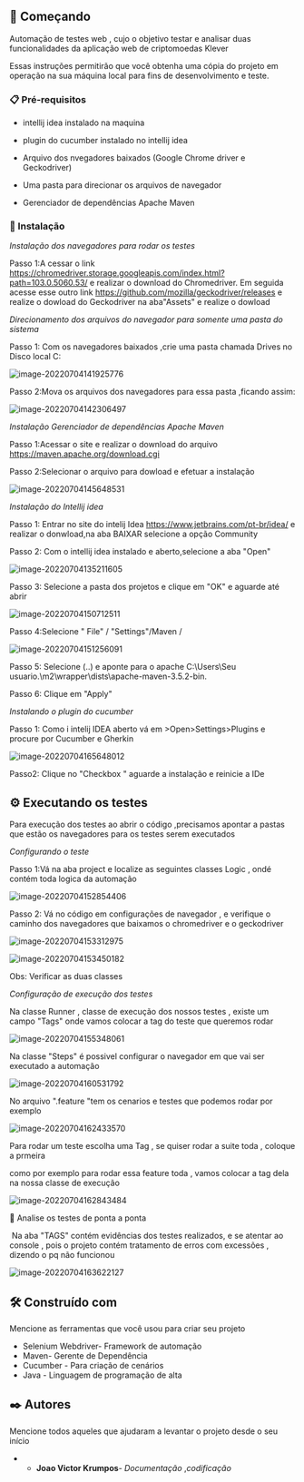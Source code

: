 ## 🚀 Começando

Automação de testes web , cujo o objetivo testar e analisar duas funcionalidades da aplicação web de criptomoedas Klever

Essas instruções permitirão que você obtenha uma cópia do projeto em operação na sua máquina local para fins de desenvolvimento e teste.

### 📋 Pré-requisitos

-  intellij idea instalado na maquina  

-  plugin do cucumber instalado no intellij idea
- Arquivo dos nvegadores baixados (Google Chrome driver e Geckodriver)
- Uma pasta para direcionar os arquivos de navegador
- Gerenciador de dependências Apache Maven





### 🔧 Instalação

*Instalação dos navegadores para rodar os testes* 

Passo 1:A cessar o link https://chromedriver.storage.googleapis.com/index.html?path=103.0.5060.53/ e realizar o download do Chromedriver. Em seguida acesse esse outro link https://github.com/mozilla/geckodriver/releases e realize o dowload do Geckodriver na aba"Assets" e realize o dowload

*Direcionamento dos arquivos do navegador para somente uma pasta do sistema*

Passo 1: Com os navegadores baixados ,crie uma pasta chamada Drives no Disco local C:

![image-20220704141925776](C:\Users\joao.krumpos\AppData\Roaming\Typora\typora-user-images\image-20220704141925776.png)

Passo 2:Mova os arquivos dos navegadores para essa pasta ,ficando assim:

![image-20220704142306497](C:\Users\joao.krumpos\AppData\Roaming\Typora\typora-user-images\image-20220704142306497.png)







*Instalação Gerenciador de dependências Apache Maven*

Passo 1:Acessar o site e realizar o download do arquivo https://maven.apache.org/download.cgi



Passo 2:Selecionar o arquivo para dowload e efetuar a instalação

![image-20220704145648531](C:\Users\joao.krumpos\AppData\Roaming\Typora\typora-user-images\image-20220704145648531.png)



*Instalação do Intellij idea*



Passo 1: Entrar no site  do intelij Idea https://www.jetbrains.com/pt-br/idea/ e realizar o donwload,na aba BAIXAR selecione a opção Community

Passo 2: Com o intellij idea instalado e aberto,selecione a aba "Open"

 



![image-20220704135211605](C:\Users\joao.krumpos\AppData\Roaming\Typora\typora-user-images\image-20220704135211605.png)

Passo 3: Selecione a pasta dos projetos e clique em "OK" e aguarde até abrir

![image-20220704150712511](C:\Users\joao.krumpos\AppData\Roaming\Typora\typora-user-images\image-20220704150712511.png)

Passo 4:Selecione " File" / "Settings"/Maven / 

![image-20220704151256091](C:\Users\joao.krumpos\AppData\Roaming\Typora\typora-user-images\image-20220704151256091.png)

Passo 5: Selecione (..) e aponte para o apache C:\Users\Seu usuario.\m2\wrapper\dists\apache-maven-3.5.2-bin.

Passo 6: Clique em "Apply"

*Instalando o plugin do cucumber*

Passo 1: Como i intelij IDEA aberto vá em >Open>Settings>Plugins e procure por Cucumber e Gherkin

![image-20220704165648012](C:\Users\joao.krumpos\AppData\Roaming\Typora\typora-user-images\image-20220704165648012.png)

Passo2: Clique no "Checkbox " aguarde a instalação e reinicie a IDe

## ⚙️ Executando os testes

Para execução dos testes ao abrir o código ,precisamos apontar a pastas que estão os navegadores para os testes serem executados 

*Configurando o teste*

Passo 1:Vá na aba project e localize as seguintes classes Logic , ondé contém toda logica da automação 

![image-20220704152854406](C:\Users\joao.krumpos\AppData\Roaming\Typora\typora-user-images\image-20220704152854406.png)

Passo 2: Vá no código em configurações de navegador , e verifique o caminho dos navegadores que baixamos o chromedriver e o geckodriver

![image-20220704153312975](C:\Users\joao.krumpos\AppData\Roaming\Typora\typora-user-images\image-20220704153312975.png)

![image-20220704153450182](C:\Users\joao.krumpos\AppData\Roaming\Typora\typora-user-images\image-20220704153450182.png)

Obs: Verificar as duas classes

*Configuração de execução dos testes*

Na classe Runner , classe de execução dos nossos testes , existe um campo "Tags" onde vamos colocar a tag do teste que queremos rodar 

![image-20220704155348061](C:\Users\joao.krumpos\AppData\Roaming\Typora\typora-user-images\image-20220704155348061.png)

Na  classe "Steps" é possivel configurar o navegador em que vai ser executado a automação

![image-20220704160531792](C:\Users\joao.krumpos\AppData\Roaming\Typora\typora-user-images\image-20220704160531792.png)

No arquivo ".feature "tem os cenarios e testes que podemos rodar por exemplo

![image-20220704162433570](C:\Users\joao.krumpos\AppData\Roaming\Typora\typora-user-images\image-20220704162433570.png)



Para rodar um teste escolha uma Tag , se quiser rodar a suite toda , coloque a prmeira 

como por exemplo para rodar essa feature toda , vamos colocar a tag dela na nossa classe de execução

![image-20220704162843484](C:\Users\joao.krumpos\AppData\Roaming\Typora\typora-user-images\image-20220704162843484.png)

🔩 Analise os testes de ponta a ponta

​	Na aba "TAGS" contém evidências dos testes realizados, e se atentar ao console , pois o projeto contém tratamento de erros com excessões , dizendo o pq não funcionou

![image-20220704163622127](C:\Users\joao.krumpos\AppData\Roaming\Typora\typora-user-images\image-20220704163622127.png)



## 🛠️ Construído com

Mencione as ferramentas que você usou para criar seu projeto

* Selenium Webdriver- Framework de automação
* Maven- Gerente de Dependência
* Cucumber - Para criação de cenários
* Java - Linguagem de programação de alta 

## ✒️ Autores

Mencione todos aqueles que ajudaram a levantar o projeto desde o seu início

* * **Joao Victor Krumpos**- *Documentação* ,*codificação* 
